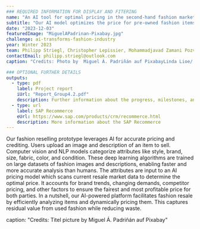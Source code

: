 ```yaml
---
### REQUIRED INFORMATION FOR DISPLAY AND FITERING
name: "An AI tool for optimal pricing in the second-hand fashion market"
subtitle: "Our AI model optimizes the price for pre-owned fashion items by collecting and analyzing all relevant factors that affect the price."
date: "2023-12-03"
featuredImage: "MiguelAPadrinan-Pixabay.jpg"
challenge: ai-transforms-fashion-industry
year: Winter 2023
team: Philipp Striegl, Christopher Lepissier, Mohammadjavad Zamani Pozveh, Amna Nadeem
contactEmail: philipp.striegl@outlook.com
caption: "Credits: Photo by  Miguel Á. Padriñán auf PixabayLinda Lioe/ Pixabay"

### OPTIONAL FURTHER DETAILS
outputs:
  - type: pdf
    label: Project report
    iUrl: "Report_Group4.2.pdf"
    description: Further information about the progress, milestones, and roadblocks.
  - type: url
    label: SAP Recommerce
    eUrl: https://www.sap.com/products/crm/recommerce.html
    description: More information about the SAP Recommerce
---
```


Our fashion reselling prototype leverages AI for accurate pricing and crediting. Users upload an image and description of an item to sell. Computer vision and NLP models categorize attributes like style, brand, size, fabric, color, and condition. These deep learning algorithms are trained on large datasets of fashion images and descriptions, enabling faster and more accurate analysis than humans. The attributes are input to an AI pricing model which scans current resale market data to determine the optimal price. It accounts for brand trends, changing demands, competitor pricing, and other factors to ensure the fairest and most profitable price for both parties. In a nutshell, our AI-powered platform facilitates fashion resale by efficiently analyzing items and dynamically pricing them. This captures residual value from used fashion while reducing waste.

caption: "Credits: Titel picture by Miguel Á. Padriñán auf Pixabay"
